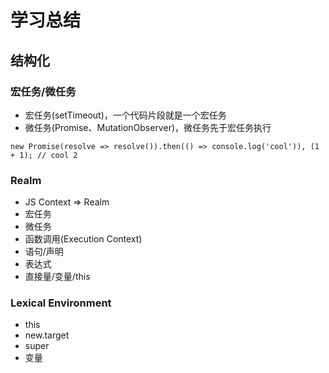 # 学习总结

## 结构化

### 宏任务/微任务

- 宏任务(setTimeout)，一个代码片段就是一个宏任务
- 微任务(Promise、MutationObserver)，微任务先于宏任务执行

```
new Promise(resolve => resolve()).then(() => console.log('cool')), (1 + 1); // cool 2
```

### Realm

- JS Context => Realm
- 宏任务
- 微任务
- 函数调用(Execution Context)
- 语句/声明
- 表达式
- 直接量/变量/this

### Lexical Environment

- this
- new.target
- super
- 变量
